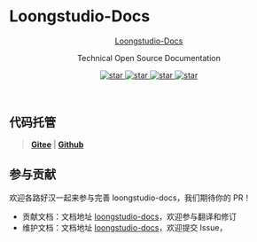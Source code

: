 # Loongstudio-Docs

<p align="center">
  <a href="https://loongstudio.github.io/docs">
   Loongstudio-Docs
  </a>
</p>

<p align="center">
  Technical Open Source Documentation
</p>

<p align="center">
  <a href="https://nodejs.org/">
    <img alt="star" class="no-zoom" src="https://img.shields.io/badge/node-v16.16.0-blue">
  </a>

  <a href="https://yarnpkg.com/">
    <img alt="star" class="no-zoom" src="https://img.shields.io/badge/yarn-v1.22.19-blue">
  </a>

  <a href="https://www.npmjs.com/">
    <img alt="star" class="no-zoom" src="https://img.shields.io/badge/npm-v8.11.0-blue">
  </a>

  <a href="https://vuepress.vuejs.org/">
    <img alt="star" class="no-zoom" src="https://img.shields.io/badge/vuepress-v1.9.7-blue">
  </a>
</p>

<br/>

## 代码托管

> **[Gitee](https://loongstudio.gitee.io/docs)** | **[Github](https://loongstudio.github.io/docs)**

## 参与贡献

欢迎各路好汉一起来参与完善 loongstudio-docs，我们期待你的 PR！

- 贡献文档：文档地址 [loongstudio-docs](https://loongstudio.github.io/docs)，欢迎参与翻译和修订
- 维护文档：文档地址 [loongstudio-docs](https://loongstudio.github.io/docs)，欢迎提交 Issue，
